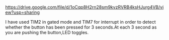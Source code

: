 https://drive.google.com/file/d/1oCqp8H2rn28sm9kvzRVRB4ksHJurg4VB/view?usp=sharing

I have used TIM2 in gated mode and TIM7 for interrupt in order to detect whether the button has been pressed for 3 seconds.At each 3 second as you are pushing the button,LED toggles.
